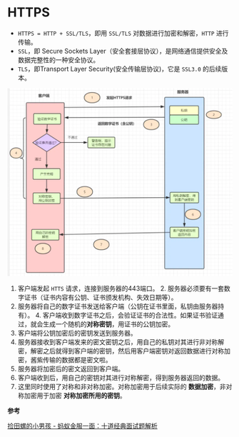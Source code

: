 # HTTPS

* `HTTPS = HTTP + SSL/TLS`，即用 `SSL/TLS` 对数据进行加密和解密，`HTTP` 进行传输。
* `SSL`，即 Secure Sockets Layer（安全套接层协议），是网络通信提供安全及数据完整性的一种安全协议。
* `TLS`，即Transport Layer Security(安全传输层协议)，它是 `SSL3.0` 的后续版本。

![图片](../Network/assets/640-20210823145909022.png)

1. 客户端发起 `HTTS` 请求，连接到服务器的443端口。 2. 服务器必须要有一套数字证书（证书内容有公钥、证书颁发机构、失效日期等）。
2. 服务器将自己的数字证书发送给客户端（公钥在证书里面，私钥由服务器持有）。 4. 客户端收到数字证书之后，会验证证书的合法性。如果证书验证通过，就会生成一个随机的**对称密钥**，用证书的公钥加密。
3. 客户端将公钥加密后的密钥发送到服务器。
4. 服务器接收到客户端发来的密文密钥之后，用自己的私钥对其进行非对称解密，解密之后就得到客户端的密钥，然后用客户端密钥对返回数据进行对称加密，酱紫传输的数据都是密文啦。
5. 服务器将加密后的密文返回到客户端。
6. 客户端收到后，用自己的密钥对其进行对称解密，得到服务器返回的数据。
7. 这里同时使用了对称和非对称加密。对称加密用于后续实际的 **数据加密**，非对称加密用于加密 **对称加密所用的密钥**。

**参考**

[捡田螺的小男孩 - 蚂蚁金服一面：十道经典面试题解析](https://mp.weixin.qq.com/s/kDZrJfJq6hMffMgw\_KHyqQ)
